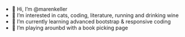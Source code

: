 - 👋 Hi, I’m @marenkeller
- 👀 I’m interested in cats, coding, literature, running and drinking wine
- 🌱 I’m currently learning advanced bootstrap & responsive coding 
- 💞️ I’m playing arounbd with a book picking page


<!---
marenkeller/marenkeller is a ✨ special ✨ repository because its `README.md` (this file) appears on your GitHub profile.
You can click the Preview link to take a look at your changes.
--->
